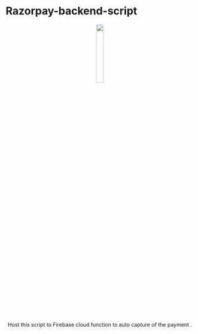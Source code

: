 # Razorpay-backend-script


<p align="center">
   <img src ="https://nodejs.org/static/images/logo.svg", width="20%">
</p>


<p align="center">
Host this script to Firebase cloud function to auto capture of the payment .
</p>
